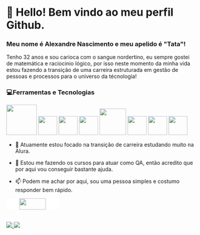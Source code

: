 # 👋 Hello! Bem vindo ao meu perfil Github.
### Meu nome é Alexandre Nascimento e meu apelido é "Tata"! 

Tenho 32 anos e sou carioca com o sangue nordertino, eu sempre gostei de matemática e raciocinio lógico, por isso neste momento da minha vida estou fazendo a transição de uma carreira estruturada em gestão de pessoas e processos para o universo da técnologia!

<!--
**alexandrecenec/alexandrecenec** is a ✨ _special_ ✨ repository because its `README.md` (this file) appears on your GitHub profile.

Here are some ideas to get you started:
-->

### :computer:Ferramentas e Tecnologias

<img loading="lazy" src="https://cdn.jsdelivr.net/gh/devicons/devicon@latest/icons/oracle/oracle-original.svg" width="80" height="80"/>   <img loading="lazy" src="https://cdn.jsdelivr.net/gh/devicons/devicon@latest/icons/sqldeveloper/sqldeveloper-original.svg" width="50" height="50"/>   <img loading="lazy" src="https://cdn.jsdelivr.net/gh/devicons/devicon@latest/icons/javascript/javascript-original.svg" width="50" height="50"/>   <img loading="lazy" src="https://cdn.jsdelivr.net/gh/devicons/devicon@latest/icons/html5/html5-original-wordmark.svg" width="50" height="50"/>   <img loading="lazy" src="https://cdn.jsdelivr.net/gh/devicons/devicon@latest/icons/git/git-original-wordmark.svg" width="70" height="70"/>   <img  loading="lazy" src="https://cdn.jsdelivr.net/gh/devicons/devicon@latest/icons/github/github-original-wordmark.svg" width="50" height="50"/>   <img loading="lazy" src="https://cdn.jsdelivr.net/gh/devicons/devicon@latest/icons/python/python-original-wordmark.svg" width="50" height="50"/>   <img loading="lazy" src="https://cdn.jsdelivr.net/gh/devicons/devicon@latest/icons/css3/css3-original-wordmark.svg" width="50" height="50" />
          
        
          
- 🔭 Atuamente estou focado na transição de carreira estudando muito na Alura.

- 🤔 Estou me fazendo os cursos para atuar como QA, então acredito que por aqui vou conseguir bastante ajuda.
  
- 📫 Podem me achar por aqui, sou uma pessoa simples e costumo responder bem rápido.

<div>
<a href="https://instagram.com/alett1992/" target="_blank"><img loading="lazy" src="https://github.com/Aakarsh-B/trying-repos/raw/master/insta.svg" width="30" height="30" /></a>
<a href = "mailto:alexandrecenec@gmail.com"><img loading="lazy" src="https://img.shields.io/badge/Gmail-D14836?style=for-the-badge&logo=gmail&logoColor=white" target="_blank"width="70" height="30"/></a>
<a href="[https://www.linkedin.com/in/seu-usuário-linkedln-aqui](https://www.linkedin.com/in/alexandre-nascimento-cenec/)" target="_blank"><img loading="lazy"  <img src="https://github.com/Aakarsh-B/trying-repos/raw/master/linkedin.svg" width="30" height="30"/></a>   
</div>

##

<div>
<a href="https://github.com/seu-usuário-aqui">
<img loading="lazy" height="180em" src="https://github-readme-stats.vercel.app/api/top-langs/?username=alexandrecenec&layout=compact&langs_count=7&theme=dracula"/>
<img loading="lazy" height="180em" src="https://github-readme-stats.vercel.app/api?username=alexandrecenec&show_icons=true&theme=dracula&include_all_commits=true&count_private=true"/>
</div>
